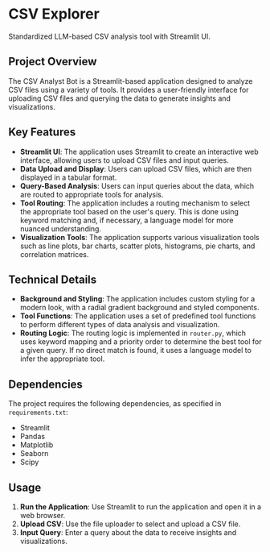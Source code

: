 # CSV Explorer 

Standardized LLM-based CSV analysis tool with Streamlit UI.

## Project Overview
The CSV Analyst Bot is a Streamlit-based application designed to analyze CSV files using a variety of tools. It provides a user-friendly interface for uploading CSV files and querying the data to generate insights and visualizations.

## Key Features
- **Streamlit UI**: The application uses Streamlit to create an interactive web interface, allowing users to upload CSV files and input queries.
- **Data Upload and Display**: Users can upload CSV files, which are then displayed in a tabular format.
- **Query-Based Analysis**: Users can input queries about the data, which are routed to appropriate tools for analysis.
- **Tool Routing**: The application includes a routing mechanism to select the appropriate tool based on the user's query. This is done using keyword matching and, if necessary, a language model for more nuanced understanding.
- **Visualization Tools**: The application supports various visualization tools such as line plots, bar charts, scatter plots, histograms, pie charts, and correlation matrices.

## Technical Details
- **Background and Styling**: The application includes custom styling for a modern look, with a radial gradient background and styled components.
- **Tool Functions**: The application uses a set of predefined tool functions to perform different types of data analysis and visualization.
- **Routing Logic**: The routing logic is implemented in `router.py`, which uses keyword mapping and a priority order to determine the best tool for a given query. If no direct match is found, it uses a language model to infer the appropriate tool.

## Dependencies
The project requires the following dependencies, as specified in `requirements.txt`:
- Streamlit
- Pandas
- Matplotlib
- Seaborn
- Scipy


## Usage
1. **Run the Application**: Use Streamlit to run the application and open it in a web browser.
2. **Upload CSV**: Use the file uploader to select and upload a CSV file.
3. **Input Query**: Enter a query about the data to receive insights and visualizations.
